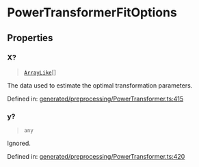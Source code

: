 # PowerTransformerFitOptions

## Properties

### X?

> [`ArrayLike`](../types/ArrayLike.md)[]

The data used to estimate the optimal transformation parameters.

Defined in:  [generated/preprocessing/PowerTransformer.ts:415](https://github.com/transitive-bullshit/scikit-learn-ts/blob/122b3c0/packages/sklearn/src/generated/preprocessing/PowerTransformer.ts#L415)

### y?

> `any`

Ignored.

Defined in:  [generated/preprocessing/PowerTransformer.ts:420](https://github.com/transitive-bullshit/scikit-learn-ts/blob/122b3c0/packages/sklearn/src/generated/preprocessing/PowerTransformer.ts#L420)
